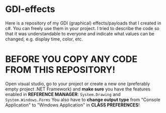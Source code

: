 # GDI-effects
Here is a repository of my GDI (graphical) effects/payloads that I created in c#. You can freely use them in your project.
I tried to describe the code so that it was understandable to everyone and indicate what values ​​can be changed, e.g. display time, color, etc.

# BEFORE YOU COPY ANY CODE FROM THIS REPOSITORY! 
Open visual studio, go to your project or create a new one (preferably empty project .NET Framework) and **make sure** you have the features enabled in **REFERENCE MANAGER**: `System.Drawing` and `System.Windows.Forms` 
You also have to **change output type** from "Console Application" to "Windows Application" in **CLASS PREFERENCES**!

